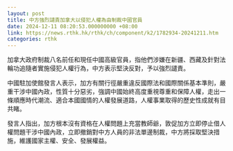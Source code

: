 ```yaml
---
layout: post
title: 中方強烈譴責加拿大以侵犯人權為由制裁中國官員
date: 2024-12-11 08:20:53.000000000 +08:00
link: https://news.rthk.hk/rthk/ch/component/k2/1782934-20241211.htm
categories: rthk
---
```


加拿大政府制裁八名前任和現任中國高級官員，指他們涉嫌在新疆、西藏及針對法輪功追隨者實施侵犯人權行為，中方表示堅決反對，予以強烈譴責。

中國駐加使館發言人表示，加方有關行徑嚴重違反國際法和國際關係基本準則，嚴重干涉中國內政，性質十分惡劣，強調中國始終高度重視尊重和保障人權，走出一條順應時代潮流、適合本國國情的人權發展道路，人權事業取得的歷史性成就有目共睹。

發言人指出，加方根本沒有資格在人權問題上充當教師爺，敦促加方立即停止借人權問題干涉中國內政，立即撤銷對中方人員的非法單邊制裁，中方將採取堅決措施，維護國家主權、安全、發展權益。
